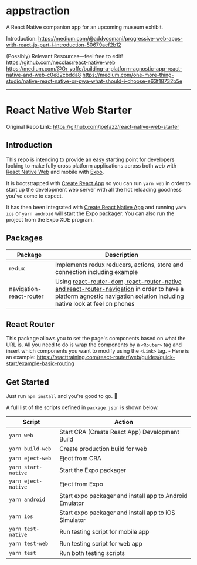 # appstraction
A React Native companion app for an upcoming museum exhibit.

Introduction:
https://medium.com/@addyosmani/progressive-web-apps-with-react-js-part-i-introduction-50679aef2b12


(Possibly) Relevant Resources—feel free to edit!
https://github.com/necolas/react-native-web
https://medium.com/@Or_yoffe/building-a-platform-agnostic-app-react-native-and-web-c0e82cbdda8
https://medium.com/one-more-thing-studio/native-react-native-or-pwa-what-should-i-choose-e63f18732b5e

<hr>

# React Native Web Starter

Original Repo Link: https://github.com/joefazz/react-native-web-starter

## Introduction

This repo is intending to provide an easy starting point for developers looking to make fully cross platform applications across both web with [React Native Web](https://github.com/necolas/react-native-web) and mobile with [Expo](https://github.com/react-community/create-react-native-app).

It is bootstrapped with [Create React App](https://github.com/facebook/create-react-app) so you can run `yarn web` in order to start up the development web server with all the hot reloading goodness you've come to expect.

It has then been integrated with [Create React Native App](https://github.com/react-community/create-react-native-app) and running `yarn ios` or `yarn android` will start the Expo packager. You can also run the project from the Expo XDE program.

## Packages

| Package                 | Description                                                                                                                                                              |
| ----------------------- | ------------------------------------------------------------------------------------------------------------------------------------------------------------------------ |
| redux                   | Implements redux reducers, actions, store and connection including example                                                                                               |
| navigation-react-router | Using [react-router-dom, react-router-native and react-router-navigation](https://reacttraining.com/react-router/web/guides/quick-start) in order to have a platform agnostic navigation solution including native look at feel on phones |

## React Router
This package allows you to set the page's components based on what the URL is. All you need to do is wrap the components by a `<Router>` tag and insert which components you want to modify using the `<Link>` tag.
    - Here is an example: https://reacttraining.com/react-router/web/guides/quick-start/example-basic-routing

## Get Started

Just run `npm install` and you're good to go. 🙂

A full list of the scripts defined in `package.json` is shown below.

| Script              | Action                                                  |
| ------------------- | ------------------------------------------------------- |
| `yarn web`          | Start CRA (Create React App) Development Build          |
| `yarn build-web`    | Create production build for web                         |
| `yarn eject-web`    | Eject from CRA                                          |
| `yarn start-native` | Start the Expo packager                                 |
| `yarn eject-native` | Eject from Expo                                         |
| `yarn android`      | Start expo packager and install app to Android Emulator |
| `yarn ios`          | Start expo packager and install app to iOS Simulator    |
| `yarn test-native`  | Run testing script for mobile app                       |
| `yarn test-web`     | Run testing script for web app                          |
| `yarn test`         | Run both testing scripts                                |
